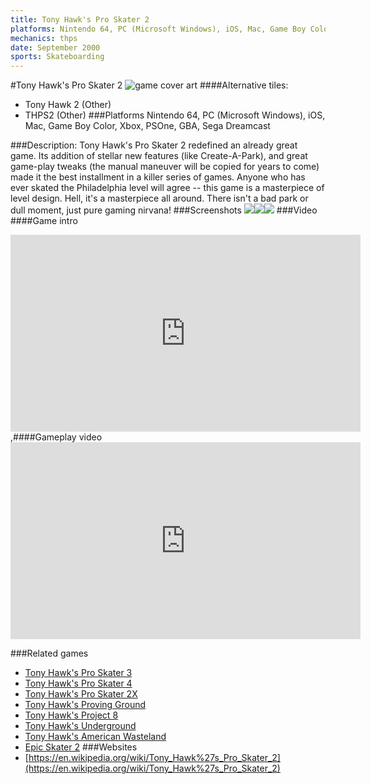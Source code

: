 ```yaml
---
title: Tony Hawk's Pro Skater 2
platforms: Nintendo 64, PC (Microsoft Windows), iOS, Mac, Game Boy Color, Xbox, PSOne, GBA, Sega Dreamcast
mechanics: thps
date: September 2000
sports: Skateboarding
---
```

#Tony Hawk's Pro Skater 2
![game cover art](//images.igdb.com/igdb/image/upload/t_cover_big/eksrjpbmz4kdlz6yxoqc.jpg "Logo Title Text 1")
####Alternative tiles:
* Tony Hawk 2 (Other)
* THPS2 (Other)
###Platforms
Nintendo 64, PC (Microsoft Windows), iOS, Mac, Game Boy Color, Xbox, PSOne, GBA, Sega Dreamcast

###Description:
Tony Hawk's Pro Skater 2 redefined an already great game. Its addition of stellar new features (like Create-A-Park), and great game-play tweaks (the manual maneuver will be copied for years to come) made it the best installment in a killer series of games. Anyone who has ever skated the Philadelphia level will agree -- this game is a masterpiece of level design. Hell, it's a masterpiece all around. There isn't a bad park or dull moment, just pure gaming nirvana!
###Screenshots
<a target="_blank" href="//images.igdb.com/igdb/image/upload/t_cover_big/hvmunwh0xeynzbvplzaw.jpg"><img src="//images.igdb.com/igdb/image/upload/t_thumb/hvmunwh0xeynzbvplzaw.jpg"/></a><a target="_blank" href="//images.igdb.com/igdb/image/upload/t_cover_big/nyexau23yzazgvjwhr0x.jpg"><img src="//images.igdb.com/igdb/image/upload/t_thumb/nyexau23yzazgvjwhr0x.jpg"/></a><a target="_blank" href="//images.igdb.com/igdb/image/upload/t_cover_big/hasmcapfgsqa4xj6tch0.jpg"><img src="//images.igdb.com/igdb/image/upload/t_thumb/hasmcapfgsqa4xj6tch0.jpg"/></a>
###Video
####Game intro

<iframe width="560" height="315" src="https://www.youtube.com/embed/ADFhiXzBeRg" frameborder="0" allowfullscreen></iframe>
,####Gameplay video

<iframe width="560" height="315" src="https://www.youtube.com/embed/L7Q4lr4312o" frameborder="0" allowfullscreen></iframe>

###Related games
* [Tony Hawk's Pro Skater 3](/games/tony-hawk-s-pro-skater-3-914/)
* [Tony Hawk's Pro Skater 4](/games/tony-hawk-s-pro-skater-4-915/)
* [Tony Hawk's Pro Skater 2X](/games/tony-hawks-pro-skater-2x-47325/)
* [Tony Hawk's Proving Ground](/games/tony-hawk-s-proving-ground-2700/)
* [Tony Hawk's Project 8](/games/tony-hawk-s-project-8-6204/)
* [Tony Hawk's Underground](/games/tony-hawk-s-underground-2698/)
* [Tony Hawk's American Wasteland](/games/tony-hawk-s-american-wasteland-7219/)
* [Epic Skater 2](/games/epic-skater-2-71452/)
###Websites
* [https://en.wikipedia.org/wiki/Tony_Hawk%27s_Pro_Skater_2](https://en.wikipedia.org/wiki/Tony_Hawk%27s_Pro_Skater_2)
